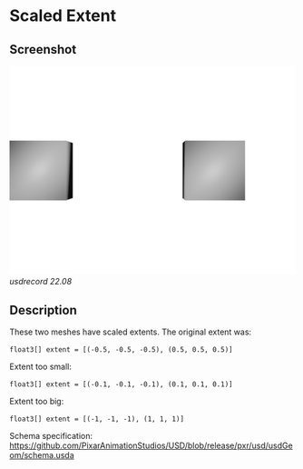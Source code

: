 # Scaled Extent

## Screenshot

![screenshot](screenshots/scaled_extent_usdrecord_22.08.png)
_usdrecord 22.08_

## Description

These two meshes have scaled extents. The original extent was:

```usda
float3[] extent = [(-0.5, -0.5, -0.5), (0.5, 0.5, 0.5)]
```

Extent too small:

```usda
float3[] extent = [(-0.1, -0.1, -0.1), (0.1, 0.1, 0.1)]
```

Extent too big:

```usda
float3[] extent = [(-1, -1, -1), (1, 1, 1)]
```

Schema specification: <https://github.com/PixarAnimationStudios/USD/blob/release/pxr/usd/usdGeom/schema.usda>
